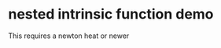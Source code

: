 nested intrinsic function demo
==============================

This requires a newton heat or newer

